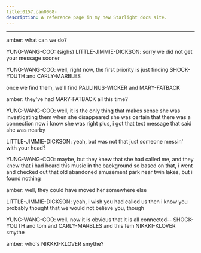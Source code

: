 ```yaml
---
title:0157.can0068-
description: A reference page in my new Starlight docs site.
---
```

----- 
amber: what can we do? 
 
YUNG-WANG-COO: (sighs) 
LITTLE-JIMMIE-DICKSON: sorry we did not get your message sooner
 
YUNG-WANG-COO: well, right now, the first priority is just finding SHOCK-YOUTH and CARLY-MARBLES
 
once we find them, we'll find PAULINUS-WICKER and MARY-FATBACK
 
amber: they've had MARY-FATBACK all this time? 
 
YUNG-WANG-COO: well, it is the only thing that makes sense
 she was investigating them 
when she disappeared
 she was certain that there was a connection
 now i know 
she was right
 plus, i got that text message that said she was nearby
 
LITTLE-JIMMIE-DICKSON: yeah, but was not that just someone messin' with your head? 
 
YUNG-WANG-COO: maybe, but they knew that she had called me, and they knew that i had 
heard this music in the background
 so based on that, i went and checked out 
that old abandoned amusement park near twin lakes, but i found nothing
 
amber: well, they could have moved her somewhere else
 
LITTLE-JIMMIE-DICKSON: yeah, i wish you had called us then
 i know you probably thought that 
we would not believe you, though
 
YUNG-WANG-COO: well, now it is obvious that it is all connected-- SHOCK-YOUTH and tom and 
CARLY-MARBLES and this fem NIKKKI-KLOVER smythe
 
amber: who's NIKKKI-KLOVER smythe? 
 
